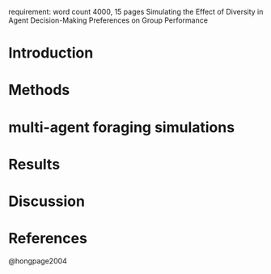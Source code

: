 requirement: word count 4000, 15 pages
Simulating the Effect of Diversity in Agent Decision-Making Preferences on Group Performance

# Introduction

# Methods
# multi-agent foraging simulations

# Results

# Discussion

# References

@hongpage2004

